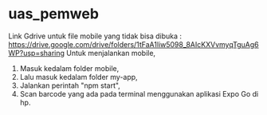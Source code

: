 # uas_pemweb


Link Gdrive untuk file mobile yang tidak bisa dibuka : https://drive.google.com/drive/folders/1tFaA1liw5098_8AIcKXVvmyqTguAg6WP?usp=sharing
Untuk menjalankan mobile, 
1. Masuk kedalam folder mobile,
2. Lalu masuk kedalam folder my-app,
3. Jalankan perintah "npm start",
4. Scan barcode yang ada pada terminal menggunakan aplikasi Expo Go di hp.
